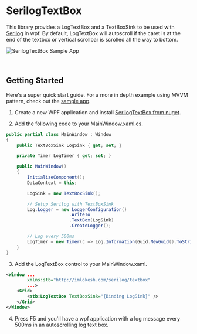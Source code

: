 # SerilogTextBox

This library provides a LogTextBox and a TextBoxSink to be used with [Serilog](https://serilog.net/) in wpf. By default, LogTextBox will autoscroll if the caret is at the end of the textbox or vertical scrollbar is scrolled all the way to bottom.

<picture>

<img  alt="SerilogTextBox Sample App"  src="https://user-images.githubusercontent.com/1937466/187139093-1ece954d-68a8-4c60-b200-d884f869558f.gif">

</picture>

&nbsp;

## Getting Started

Here's a super quick start guide. For a more in depth example using MVVM pattern, check out the [sample app](https://github.com/imlokesh/SerilogTextBox/tree/master/IMLokesh.SerilogTextBox.SampleApp). 

1. Create a new WPF application and install [SerilogTextBox from nuget](https://www.nuget.org/packages/IMLokesh.SerilogTextBox).

2. Add the following code to your MainWindow.xaml.cs. 

```c#
public partial class MainWindow : Window
{
    public TextBoxSink LogSink { get; set; }

    private Timer LogTimer { get; set; }

    public MainWindow()
    {
        InitializeComponent();
        DataContext = this;

        LogSink = new TextBoxSink();

        // Setup Serilog with TextBoxSink
        Log.Logger = new LoggerConfiguration()
                        .WriteTo
                        .TextBox(LogSink)
                        .CreateLogger();

        // Log every 500ms
        LogTimer = new Timer(c => Log.Information(Guid.NewGuid().ToString()), null, 1000, 500);
    }
}
```

3. Add the LogTextBox control to your MainWindow.xaml.

```xml
<Window ...
		xmlns:stb="http://imlokesh.com/serilog/textbox"
        ...>
    <Grid>
        <stb:LogTextBox TextBoxSink="{Binding LogSink}" />
    </Grid>
</Window>
```

4. Press F5 and you'll have a wpf application with a log message every 500ms in an autoscrolling log text box. 